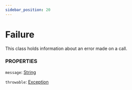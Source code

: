 ```yaml
---
sidebar_position: 20
---
```


# Failure

This class holds information about an error made on a call. 

### PROPERTIES

`message`: [String](#)

`throwable`: [Exception](#)
